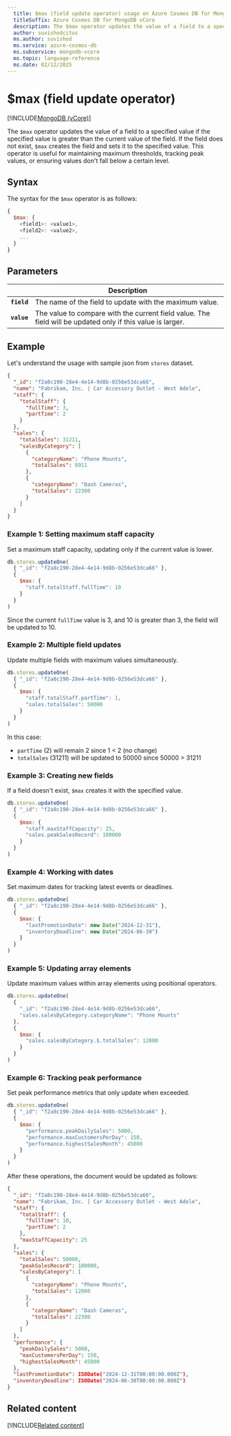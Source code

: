 ```yaml
---
  title: $max (field update operator) usage on Azure Cosmos DB for MongoDB vCore
  titleSuffix: Azure Cosmos DB for MongoDB vCore
  description: The $max operator updates the value of a field to a specified value if the specified value is greater than the current value of the field.
  author: suvishodcitus
  ms.author: suvishod
  ms.service: azure-cosmos-db
  ms.subservice: mongodb-vcore
  ms.topic: language-reference
  ms.date: 02/12/2025
---
```


# $max (field update operator)

[!INCLUDE[MongoDB (vCore)](~/reusable-content/ce-skilling/azure/includes/cosmos-db/includes/appliesto-mongodb-vcore.md)]

The `$max` operator updates the value of a field to a specified value if the specified value is greater than the current value of the field. If the field does not exist, `$max` creates the field and sets it to the specified value. This operator is useful for maintaining maximum thresholds, tracking peak values, or ensuring values don't fall below a certain level.

## Syntax

The syntax for the `$max` operator is as follows:

```javascript
{
  $max: {
    <field1>: <value1>,
    <field2>: <value2>,
    ...
  }
}
```

## Parameters

| | Description |
| --- | --- |
| **`field`** | The name of the field to update with the maximum value. |
| **`value`** | The value to compare with the current field value. The field will be updated only if this value is larger. |

## Example

Let's understand the usage with sample json from `stores` dataset.

```json
{
  "_id": "f2a8c190-28e4-4e14-9d8b-0256e53dca66",
  "name": "Fabrikam, Inc. | Car Accessory Outlet - West Adele",
  "staff": {
    "totalStaff": {
      "fullTime": 3,
      "partTime": 2
    }
  },
  "sales": {
    "totalSales": 31211,
    "salesByCategory": [
      {
        "categoryName": "Phone Mounts",
        "totalSales": 8911
      },
      {
        "categoryName": "Dash Cameras",
        "totalSales": 22300
      }
    ]
  }
}
```

### Example 1: Setting maximum staff capacity

Set a maximum staff capacity, updating only if the current value is lower.

```javascript
db.stores.updateOne(
  { "_id": "f2a8c190-28e4-4e14-9d8b-0256e53dca66" },
  {
    $max: {
      "staff.totalStaff.fullTime": 10
    }
  }
)
```

Since the current `fullTime` value is 3, and 10 is greater than 3, the field will be updated to 10.

### Example 2: Multiple field updates

Update multiple fields with maximum values simultaneously.

```javascript
db.stores.updateOne(
  { "_id": "f2a8c190-28e4-4e14-9d8b-0256e53dca66" },
  {
    $max: {
      "staff.totalStaff.partTime": 1,
      "sales.totalSales": 50000
    }
  }
)
```

In this case:
- `partTime` (2) will remain 2 since 1 < 2 (no change)
- `totalSales` (31211) will be updated to 50000 since 50000 > 31211

### Example 3: Creating new fields

If a field doesn't exist, `$max` creates it with the specified value.

```javascript
db.stores.updateOne(
  { "_id": "f2a8c190-28e4-4e14-9d8b-0256e53dca66" },
  {
    $max: {
      "staff.maxStaffCapacity": 25,
      "sales.peakSalesRecord": 100000
    }
  }
)
```

### Example 4: Working with dates

Set maximum dates for tracking latest events or deadlines.

```javascript
db.stores.updateOne(
  { "_id": "f2a8c190-28e4-4e14-9d8b-0256e53dca66" },
  {
    $max: {
      "lastPromotionDate": new Date("2024-12-31"),
      "inventoryDeadline": new Date("2024-06-30")
    }
  }
)
```

### Example 5: Updating array elements

Update maximum values within array elements using positional operators.

```javascript
db.stores.updateOne(
  {
    "_id": "f2a8c190-28e4-4e14-9d8b-0256e53dca66",
    "sales.salesByCategory.categoryName": "Phone Mounts"
  },
  {
    $max: {
      "sales.salesByCategory.$.totalSales": 12000
    }
  }
)
```

### Example 6: Tracking peak performance

Set peak performance metrics that only update when exceeded.

```javascript
db.stores.updateOne(
  { "_id": "f2a8c190-28e4-4e14-9d8b-0256e53dca66" },
  {
    $max: {
      "performance.peakDailySales": 5000,
      "performance.maxCustomersPerDay": 150,
      "performance.highestSalesMonth": 45000
    }
  }
)
```

After these operations, the document would be updated as follows:

```json
{
  "_id": "f2a8c190-28e4-4e14-9d8b-0256e53dca66",
  "name": "Fabrikam, Inc. | Car Accessory Outlet - West Adele",
  "staff": {
    "totalStaff": {
      "fullTime": 10,
      "partTime": 2
    },
    "maxStaffCapacity": 25
  },
  "sales": {
    "totalSales": 50000,
    "peakSalesRecord": 100000,
    "salesByCategory": [
      {
        "categoryName": "Phone Mounts",
        "totalSales": 12000
      },
      {
        "categoryName": "Dash Cameras",
        "totalSales": 22300
      }
    ]
  },
  "performance": {
    "peakDailySales": 5000,
    "maxCustomersPerDay": 150,
    "highestSalesMonth": 45000
  },
  "lastPromotionDate": ISODate("2024-12-31T00:00:00.000Z"),
  "inventoryDeadline": ISODate("2024-06-30T00:00:00.000Z")
}
```

## Related content

[!INCLUDE[Related content](../includes/related-content.md)]